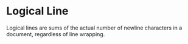 # Logical Line

Logical lines are sums of the actual number of newline characters in a document,
regardless of line wrapping.
